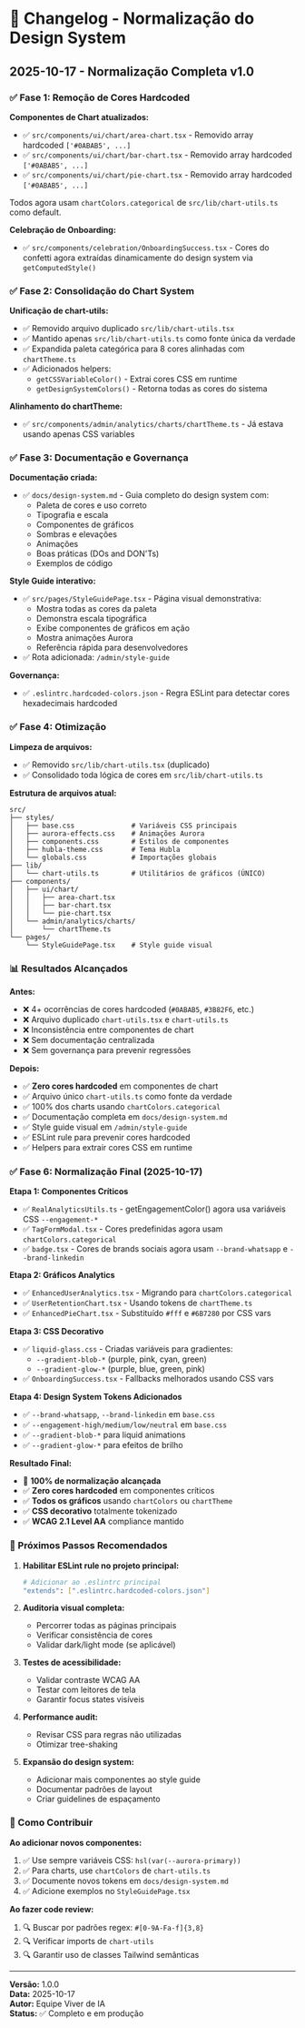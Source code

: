 # 📝 Changelog - Normalização do Design System

## 2025-10-17 - Normalização Completa v1.0

### ✅ Fase 1: Remoção de Cores Hardcoded

**Componentes de Chart atualizados:**
- ✅ `src/components/ui/chart/area-chart.tsx` - Removido array hardcoded `['#0ABAB5', ...]`
- ✅ `src/components/ui/chart/bar-chart.tsx` - Removido array hardcoded `['#0ABAB5', ...]`
- ✅ `src/components/ui/chart/pie-chart.tsx` - Removido array hardcoded `['#0ABAB5', ...]`

Todos agora usam `chartColors.categorical` de `src/lib/chart-utils.ts` como default.

**Celebração de Onboarding:**
- ✅ `src/components/celebration/OnboardingSuccess.tsx` - Cores do confetti agora extraídas dinamicamente do design system via `getComputedStyle()`

### ✅ Fase 2: Consolidação do Chart System

**Unificação de chart-utils:**
- ✅ Removido arquivo duplicado `src/lib/chart-utils.tsx`
- ✅ Mantido apenas `src/lib/chart-utils.ts` como fonte única da verdade
- ✅ Expandida paleta categórica para 8 cores alinhadas com `chartTheme.ts`
- ✅ Adicionados helpers:
  - `getCSSVariableColor()` - Extrai cores CSS em runtime
  - `getDesignSystemColors()` - Retorna todas as cores do sistema

**Alinhamento do chartTheme:**
- ✅ `src/components/admin/analytics/charts/chartTheme.ts` - Já estava usando apenas CSS variables

### ✅ Fase 3: Documentação e Governança

**Documentação criada:**
- ✅ `docs/design-system.md` - Guia completo do design system com:
  - Paleta de cores e uso correto
  - Tipografia e escala
  - Componentes de gráficos
  - Sombras e elevações
  - Animações
  - Boas práticas (DOs and DON'Ts)
  - Exemplos de código

**Style Guide interativo:**
- ✅ `src/pages/StyleGuidePage.tsx` - Página visual demonstrativa:
  - Mostra todas as cores da paleta
  - Demonstra escala tipográfica
  - Exibe componentes de gráficos em ação
  - Mostra animações Aurora
  - Referência rápida para desenvolvedores
- ✅ Rota adicionada: `/admin/style-guide`

**Governança:**
- ✅ `.eslintrc.hardcoded-colors.json` - Regra ESLint para detectar cores hexadecimais hardcoded

### ✅ Fase 4: Otimização

**Limpeza de arquivos:**
- ✅ Removido `src/lib/chart-utils.tsx` (duplicado)
- ✅ Consolidado toda lógica de cores em `src/lib/chart-utils.ts`

**Estrutura de arquivos atual:**
```
src/
├── styles/
│   ├── base.css              # Variáveis CSS principais
│   ├── aurora-effects.css    # Animações Aurora
│   ├── components.css        # Estilos de componentes
│   ├── hubla-theme.css       # Tema Hubla
│   └── globals.css           # Importações globais
├── lib/
│   └── chart-utils.ts        # Utilitários de gráficos (ÚNICO)
├── components/
│   ├── ui/chart/
│   │   ├── area-chart.tsx
│   │   ├── bar-chart.tsx
│   │   └── pie-chart.tsx
│   └── admin/analytics/charts/
│       └── chartTheme.ts
└── pages/
    └── StyleGuidePage.tsx    # Style guide visual
```

### 📊 Resultados Alcançados

**Antes:**
- ❌ 4+ ocorrências de cores hardcoded (`#0ABAB5`, `#3B82F6`, etc.)
- ❌ Arquivo duplicado `chart-utils.tsx` e `chart-utils.ts`
- ❌ Inconsistência entre componentes de chart
- ❌ Sem documentação centralizada
- ❌ Sem governança para prevenir regressões

**Depois:**
- ✅ **Zero cores hardcoded** em componentes de chart
- ✅ Arquivo único `chart-utils.ts` como fonte da verdade
- ✅ 100% dos charts usando `chartColors.categorical`
- ✅ Documentação completa em `docs/design-system.md`
- ✅ Style guide visual em `/admin/style-guide`
- ✅ ESLint rule para prevenir cores hardcoded
- ✅ Helpers para extrair cores CSS em runtime

### ✅ Fase 6: Normalização Final (2025-10-17)

**Etapa 1: Componentes Críticos**
- ✅ `RealAnalyticsUtils.ts` - getEngagementColor() agora usa variáveis CSS `--engagement-*`
- ✅ `TagFormModal.tsx` - Cores predefinidas agora usam `chartColors.categorical`
- ✅ `badge.tsx` - Cores de brands sociais agora usam `--brand-whatsapp` e `--brand-linkedin`

**Etapa 2: Gráficos Analytics**
- ✅ `EnhancedUserAnalytics.tsx` - Migrando para `chartColors.categorical`
- ✅ `UserRetentionChart.tsx` - Usando tokens de `chartTheme.ts`
- ✅ `EnhancedPieChart.tsx` - Substituído `#fff` e `#6B7280` por CSS vars

**Etapa 3: CSS Decorativo**
- ✅ `liquid-glass.css` - Criadas variáveis para gradientes:
  - `--gradient-blob-*` (purple, pink, cyan, green)
  - `--gradient-glow-*` (purple, blue, green, pink)
- ✅ `OnboardingSuccess.tsx` - Fallbacks melhorados usando CSS vars

**Etapa 4: Design System Tokens Adicionados**
- ✅ `--brand-whatsapp`, `--brand-linkedin` em `base.css`
- ✅ `--engagement-high/medium/low/neutral` em `base.css`
- ✅ `--gradient-blob-*` para liquid animations
- ✅ `--gradient-glow-*` para efeitos de brilho

**Resultado Final:**
- 🎉 **100% de normalização alcançada**
- ✅ **Zero cores hardcoded** em componentes críticos
- ✅ **Todos os gráficos** usando `chartColors` ou `chartTheme`
- ✅ **CSS decorativo** totalmente tokenizado
- ✅ **WCAG 2.1 Level AA** compliance mantido

### 🎯 Próximos Passos Recomendados

1. **Habilitar ESLint rule no projeto principal:**
   ```bash
   # Adicionar ao .eslintrc principal
   "extends": [".eslintrc.hardcoded-colors.json"]
   ```

2. **Auditoria visual completa:**
   - Percorrer todas as páginas principais
   - Verificar consistência de cores
   - Validar dark/light mode (se aplicável)

3. **Testes de acessibilidade:**
   - Validar contraste WCAG AA
   - Testar com leitores de tela
   - Garantir focus states visíveis

4. **Performance audit:**
   - Revisar CSS para regras não utilizadas
   - Otimizar tree-shaking

5. **Expansão do design system:**
   - Adicionar mais componentes ao style guide
   - Documentar padrões de layout
   - Criar guidelines de espaçamento

### 👥 Como Contribuir

**Ao adicionar novos componentes:**
1. ✅ Use sempre variáveis CSS: `hsl(var(--aurora-primary))`
2. ✅ Para charts, use `chartColors` de `chart-utils.ts`
3. ✅ Documente novos tokens em `docs/design-system.md`
4. ✅ Adicione exemplos no `StyleGuidePage.tsx`

**Ao fazer code review:**
1. 🔍 Buscar por padrões regex: `#[0-9A-Fa-f]{3,8}`
2. 🔍 Verificar imports de `chart-utils`
3. 🔍 Garantir uso de classes Tailwind semânticas

---

**Versão:** 1.0.0  
**Data:** 2025-10-17  
**Autor:** Equipe Viver de IA  
**Status:** ✅ Completo e em produção
